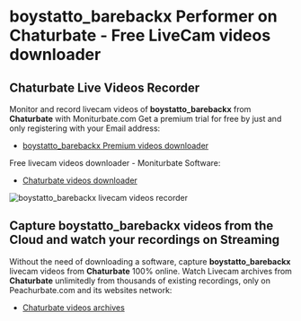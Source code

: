 # boystatto_barebackx Performer on Chaturbate - Free LiveCam videos downloader

## Chaturbate Live Videos Recorder

Monitor and record livecam videos of **boystatto_barebackx** from **Chaturbate** with Moniturbate.com
Get a premium trial for free by just and only registering with your Email address:
* [boystatto_barebackx Premium videos downloader](https://moniturbate.com/request-demo-licence-key.html)

Free livecam videos downloader - Moniturbate Software:
* [Chaturbate videos downloader](https://moniturbate.com/moniturbate-download-software.html)

![boystatto_barebackx livecam videos recorder](https://peachurnet.com/templates/moniturbate-software.png)


## Capture boystatto_barebackx videos from the Cloud and watch your recordings on Streaming

Without the need of downloading a software, capture **boystatto_barebackx** livecam videos from **Chaturbate** 100% online.
Watch Livecam archives from **Chaturbate** unlimitedly from thousands of existing recordings, only on Peachurbate.com and its websites network:
* [Chaturbate videos archives](https://peachurnet.com/)